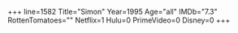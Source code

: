 +++
line=1582
Title="Simon"
Year=1995
Age="all"
IMDb="7.3"
RottenTomatoes=""
Netflix=1
Hulu=0
PrimeVideo=0
Disney=0
+++

